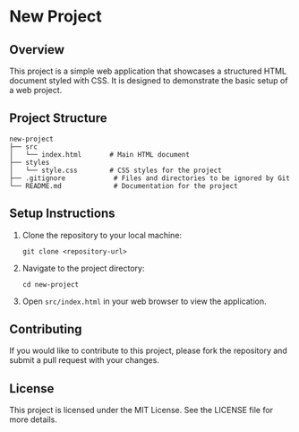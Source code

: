 # New Project

## Overview
This project is a simple web application that showcases a structured HTML document styled with CSS. It is designed to demonstrate the basic setup of a web project.

## Project Structure
```
new-project
├── src
│   └── index.html       # Main HTML document
├── styles
│   └── style.css        # CSS styles for the project
├── .gitignore            # Files and directories to be ignored by Git
└── README.md             # Documentation for the project
```

## Setup Instructions
1. Clone the repository to your local machine:
   ```
   git clone <repository-url>
   ```
2. Navigate to the project directory:
   ```
   cd new-project
   ```
3. Open `src/index.html` in your web browser to view the application.

## Contributing
If you would like to contribute to this project, please fork the repository and submit a pull request with your changes.

## License
This project is licensed under the MIT License. See the LICENSE file for more details.